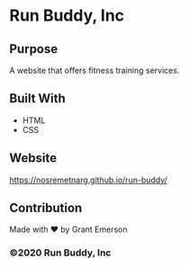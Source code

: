 # Run Buddy, Inc

## Purpose
A website that offers fitness training services. 

## Built With
* HTML
* CSS

## Website
https://nosremetnarg.github.io/run-buddy/

## Contribution
Made with ❤️ by Grant Emerson

### ©️2020 Run Buddy, Inc 
